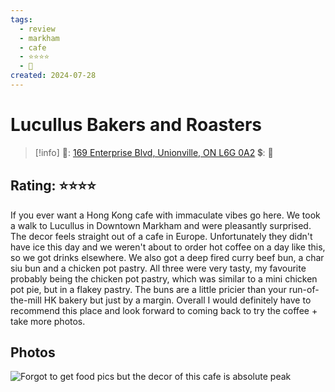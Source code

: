 ```yaml
---
tags:
  - review
  - markham
  - cafe
  - ⭐⭐⭐⭐
  - 💸
created: 2024-07-28
---
```


# Lucullus Bakers and Roasters

> [!info]
>📌: [169 Enterprise Blvd, Unionville, ON L6G 0A2](https://maps.app.goo.gl/z8EeH5PgbniuBYyUA)
>💲: 💸

## Rating: ⭐⭐⭐⭐

If you ever want a Hong Kong cafe with immaculate vibes go here. We took a walk to Lucullus in Downtown Markham and were pleasantly surprised. The decor feels straight out of a cafe in Europe. Unfortunately they didn't have ice this day and we weren't about to order hot coffee on a day like this, so we got drinks elsewhere. We also got a deep fired curry beef bun, a char siu bun and a chicken pot pastry. All three were very tasty, my favourite probably being the chicken pot pastry, which was similar to a mini chicken pot pie, but in a flakey pastry. The buns are a little pricier than your run-of-the-mill HK bakery but just by a margin. Overall I would definitely have to recommend this place and look forward to coming back to try the coffee + take more photos.

## Photos

![Forgot to get food pics but the decor of this cafe is absolute peak](https://res.cloudinary.com/drwjkxxud/image/upload/v1722216521/IMG_5876_pdz9zm.jpg)
